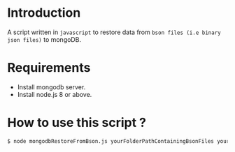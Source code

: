 # Introduction

A script written in `javascript` to restore data from `bson files (i.e binary json files)` to mongoDB.

# Requirements

 - Install mongodb server.
 - Install node.js 8 or above.

# How to use this script ?
```sh
$ node mongodbRestoreFromBson.js yourFolderPathContainingBsonFiles yourDbName;
```
